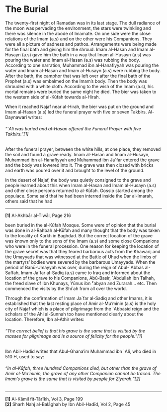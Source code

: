 The Burial
==========

The twenty-first night of Ramadan was in its last stage. The dull
radiance of the moon was pervading the environment, the stars were
twinkling and there was silence in the abode of Imamate. On one side
were the close relations of the Imam (a.s) and on the other were his
Companions. They were all a picture of sadness and pathos. Arrangements
were being made for the final bath and giving him the shroud. Imam
al-Hasan and Imam al-Husayn (a.s) gave him the bath in a way that Imam
al-Husayn (a.s) was pouring the water and Imam al-Hasan (a.s) was
rubbing the body. According to one narration, Muhammad ibn al-Hanafiyyah
was pouring the water and Imam al-Hasan and Imam al-Husayn (a.s) were
rubbing the body. After the bath, the camphor that was left over after
the final bath of the Prophet (a.s) was embalmed on the Imam’s body.
Then the body was shrouded with a white cloth. According to the wish of
the Imam (a.s), his mortal remains were buried the same night he died.
The bier was taken to the western side of al-Kūfah towards al-Hirah.

When it reached Najaf near al-Hirah, the bier was put on the ground and
Imam al-Hasan (a.s) led the funeral prayer with five or seven Takbirs.
Al-Daynawari writes:

###### “\`Ali was buried and al-Hasan offered the Funeral Prayer with five Takbirs.”[1]

After the funeral prayer, between the white hills, at one place, they
removed the soil and found a grave ready. Imam al-Hasan and Imam
al-Husayn, Muhammad ibn al-Hanafiyyah and Muhammad ibn Ja\`far entered
the grave and the body was lowered into it. The grave was then closed
with bricks and earth was poured over it and brought to the level of the
ground.

In the desert of Najaf, the body was quietly consigned to the grave and
people learned about this when Imam al-Hasan and Imam al-Husayn (a.s)
and other close persons returned to al-Kūfah. Gossip started among the
populace. Some said that he had been interred inside the Dar al-Imarah,
others said that he had

------------------------------------------------------------------------

**[1]** Al-Akhbār al-Tiwāl, Page 216

been buried in the al-Kūfah Mosque. Some were of opinion that the burial
was done in al-Rahbah al-Kūfah and many thought that the body was taken
to the locality of Karkh in Baghdad. But the correct location of the
grave was known only to the sons of the Imam (a.s) and some close
Companions who were in the funeral procession. One reason for keeping
the location of the grave secret was that they feared barbarous acts
from the Khawarij and the Umayyads that was witnessed at the Battle of
Uhud when the limbs of the martyrs’ bodies were severed by the barbarous
Umayyads. When the period of Banū-Umayyah was over, during the reign of
Abul-\`Abbas al-Saffah, Imam Ja\`far al-Sadiq (a.s) came to Iraq and
informed about the location of the grave to his Companions, Abū-Basir,
\`Abdullah ibn Talhah, the freed slave of Ibn Khunays, Yūnus ibn ²abyan
and Zurarah… etc. Then commenced the visits by the Shi\`ah from all over
the world.

Through the confirmation of Imam Ja\`far al-Sadiq and other Imams, it is
established that the last resting place of Amir al-Mu’minin (a.s) is the
holy city of Najaf which is a place of pilgrimage from the \`Abbasid
reign and the scholars of the Ahl al-Sunnah too have mentioned clearly
about the location. Therefore, Ibn al-Athir writes:

###### “The correct belief is that his grave is the same that is visited by the masses for pilgrimage and is a source of felicity for the people.”[1]

Ibn Abil-Hadid writes that Abul-Ghana’im Muhammad ibn \`Ali, who died in
510 H, used to say:

###### “In al-Kūfah, three hundred Companions died, but other than the grave of Amir al-Mu’minin, the grave of any other Companion cannot be traced. The Imam’s grave is the same that is visited by people for Ziyarah.”[2]

------------------------------------------------------------------------

**[1]** Al-Kāmil fit-Tārīkh, Vol 3, Page 199  
 **[2]** Sharh Nahj al-Balāghah by Ibn Abil-Hadīd, Vol 2, Page 45
